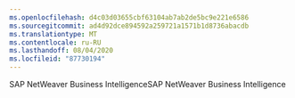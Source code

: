 ```yaml
---
ms.openlocfilehash: d4c03d03655cbf63104ab7ab2de5bc9e221e6586
ms.sourcegitcommit: ad4d92dce894592a259721a1571b1d8736abacdb
ms.translationtype: MT
ms.contentlocale: ru-RU
ms.lasthandoff: 08/04/2020
ms.locfileid: "87730194"
---
```

 <span data-ttu-id="982fb-101">SAP NetWeaver Business Intelligence</span><span class="sxs-lookup"><span data-stu-id="982fb-101">SAP NetWeaver Business Intelligence</span></span> 